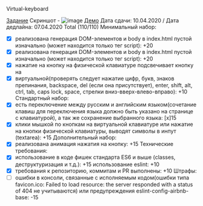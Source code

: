 Virtual-keyboard

[Задание](https://github.com/rolling-scopes-school/tasks/blob/master/tasks/codejam-virtual-keyboard.md)
Скриншот -
![image](https://user-images.githubusercontent.com/51759784/78945838-f1163100-7ac9-11ea-93a5-e113b77a0883.png)
[Демо](https://stepbackru.github.io/virtual-keyboard/)
Дата сдачи: 10.04.2020 / Дата дедлайна: 07.04.2020
Total (110/110)
Минимальный набор:
- [x] реализована генерация DOM-элементов и body в index.html пустой изначально (может находится только тег script): +20
- [x] реализована генерация DOM-элементов и body в index.html пустой изначально (может находится только тег script): +20
- [x] нажатие на кнопку на физической клавиатуре подсвечивает кнопку на 
- [x] виртуальной(проверять следует нажатие цифр, букв, знаков препинания, backspace, del (если она присутствует), enter, shift, alt, ctrl, tab, caps lock, space, стрелки вниз-вверх-влево-вправо): +10
Стандартный набор:
- [x] есть переключение между русским и английским языком(сочетание клавиш для переключения языка должно быть указано на странице с клавиатурой), а так же сохранение выбранного языка: [x]15
- [x] клики мышкой по кнопкам на виртуальной клавиатуре или нажатие на кнопки физической клавиатуры, выводят символы в инпут (textarea): +15
Дополнительный набор:
- [x] реализована анимация нажатия на кнопку: +15
Технические требования:
- [x] использование в коде фишек стандарта ES6 и выше (classes, деструктуризация и т.д.): +15
 использование eslint: +10
- [x] требования к репозиторию, коммитам и PR выполнены: +10
Штрафы:
- [ ] ошибки в консоли, связанные с исполняемым кодом(ошибки типа favicon.ico: Failed to load resource: the server responded with a status of 404 не учитываются) или предупреждения eslint-config-airbnb-base: -15